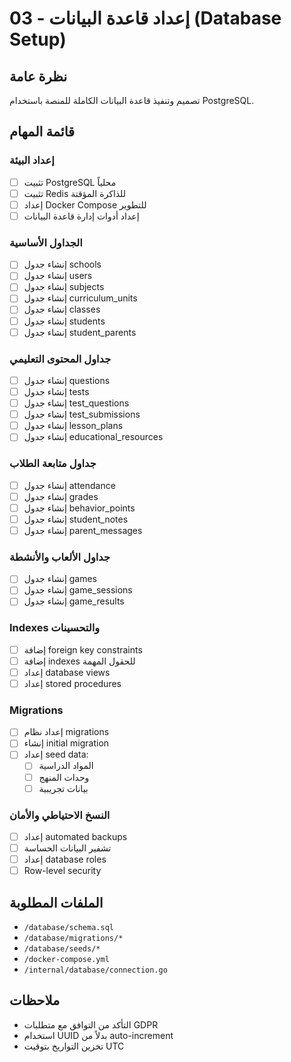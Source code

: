 # 03 - إعداد قاعدة البيانات (Database Setup)

## نظرة عامة
تصميم وتنفيذ قاعدة البيانات الكاملة للمنصة باستخدام PostgreSQL.

## قائمة المهام

### إعداد البيئة
- [ ] تثبيت PostgreSQL محلياً
- [ ] تثبيت Redis للذاكرة المؤقتة
- [ ] إعداد Docker Compose للتطوير
- [ ] إعداد أدوات إدارة قاعدة البيانات

### الجداول الأساسية
- [ ] إنشاء جدول schools
- [ ] إنشاء جدول users
- [ ] إنشاء جدول subjects
- [ ] إنشاء جدول curriculum_units
- [ ] إنشاء جدول classes
- [ ] إنشاء جدول students
- [ ] إنشاء جدول student_parents

### جداول المحتوى التعليمي
- [ ] إنشاء جدول questions
- [ ] إنشاء جدول tests
- [ ] إنشاء جدول test_questions
- [ ] إنشاء جدول test_submissions
- [ ] إنشاء جدول lesson_plans
- [ ] إنشاء جدول educational_resources

### جداول متابعة الطلاب
- [ ] إنشاء جدول attendance
- [ ] إنشاء جدول grades
- [ ] إنشاء جدول behavior_points
- [ ] إنشاء جدول student_notes
- [ ] إنشاء جدول parent_messages

### جداول الألعاب والأنشطة
- [ ] إنشاء جدول games
- [ ] إنشاء جدول game_sessions
- [ ] إنشاء جدول game_results

### Indexes والتحسينات
- [ ] إضافة foreign key constraints
- [ ] إضافة indexes للحقول المهمة
- [ ] إعداد database views
- [ ] إعداد stored procedures

### Migrations
- [ ] إعداد نظام migrations
- [ ] إنشاء initial migration
- [ ] إعداد seed data:
  - [ ] المواد الدراسية
  - [ ] وحدات المنهج
  - [ ] بيانات تجريبية

### النسخ الاحتياطي والأمان
- [ ] إعداد automated backups
- [ ] تشفير البيانات الحساسة
- [ ] إعداد database roles
- [ ] Row-level security

## الملفات المطلوبة
- `/database/schema.sql`
- `/database/migrations/*`
- `/database/seeds/*`
- `/docker-compose.yml`
- `/internal/database/connection.go`

## ملاحظات
- التأكد من التوافق مع متطلبات GDPR
- استخدام UUID بدلاً من auto-increment
- تخزين التواريخ بتوقيت UTC